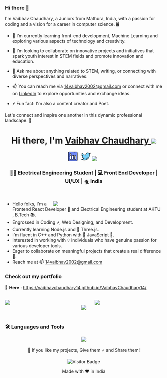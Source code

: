 ### Hi there 👋

I'm Vaibhav Chaudhary, a Juniors from Mathura, India, with a passion for coding and a vision for a career in computer science. 🖥️

- 🌱 I’m currently learning front-end development, Machine Learning and exploring various aspects of technology and creativity.

- 👯 I’m looking to collaborate on innovative projects and initiatives that spark youth interest in STEM fields and promote innovation and education.

- 💬 Ask me about anything related to STEM, writing, or connecting with diverse perspectives and narratives.

- 📫 You can reach me via [14vaibhav2002@gmail.com](mailto:14vaibhav2002@gmail.com) or connect with me on [LinkedIn](https://www.linkedin.com/in/vaibhavchaudhary14//) to explore opportunities and exchange ideas.

- ⚡ Fun fact: I'm also a content creator and Poet.

Let's connect and inspire one another in this dynamic professional landscape. 🌱


<div align="center">
   <h1>Hi there, I'm <a href="https://github.com/VaibhavChaudhary14">Vaibhav Chaudhary </a><img src="https://media.giphy.com/media/hvRJCLFzcasrR4ia7z/giphy.gif" width="50px"></h1>
</div>

<p align="center">
   <a href="https://linkedin.com/in/vaibhavchaudhary14"><img height="30" src="https://raw.githubusercontent.com/8bithemant/8bithemant/master/linkedin.png?raw=true"></a>&nbsp;&nbsp;
   <a href="https://twitter.com/Vaibhav_14ry"><img height="30" 
src="https://raw.githubusercontent.com/8bithemant/8bithemant/master/twitter.png?raw=true"></a>
   <a href="https://instagram.com/vaibhav.ch.1"><img height="30"
src="https://www.flaticon.com/free-icon/instagram_408707?term=instagram&page=1&position=42&origin=search&related_id=408707"></a>&nbsp;&nbsp;
</p> 

<div align="center">
   <h3> 👩‍💻 Electrical Engineering Student | 💻 Front End Developer | UI/UX | 🛸 India  </h3>
</div>


<br>

<div>
   <img align="right" width=350px src="https://media.giphy.com/media/Y4ak9Ki2GZCbJxAnJD/giphy.gif" />
<div>

- Hello folks, I'm a Frontend React Developer 🚀 and Electrical Engineering student at AKTU , B.Tech 📚.<br>
- Engrossed in Coding ⚡, Web Designing, and Development.<br>
- Currently learning Node.js and 🐳 Three.js.<br>
- I'm fluent in C++ and Python with 💛 JavaScript 💛.<br>
- Interested in working with 💡 individuals who have genuine passion for various 
developer tools.<br>
- Eager to collaborate on meaningful projects that create a real difference 💞️.<br>
- Reach me at 📫 14vaibhav2002@gmail.com

 
</div>
</div>
<!--
### HACTOBERFEST-23!   
[![An image of @vaibhavchaudhary14's Holopin badges, which is a link to view their full Holopin profile](https://holopin.me/vaibhavchaudhary14)](https://holopin.io/@vaibhavchaudhary14)

   
<!-- 🔗 To know more about me, you can check out my <a href="https://vaibhavchaudhary14.github.io"> 
**Portfolio Website** </a> -->


###      Check out my portfolio
🔗 **Here** : https://vaibhavchaudhary14.github.io/VaibhavChaudhary14/



<br>

<div style="display: flex; justify-content: space-between;">
   
   <img src="https://github-readme-streak-stats.herokuapp.com/?user=vaibhavchaudhary14&theme=dark&count_private=true&bg_color=0d1116&title_color=ce09ec&text_color=a4aacb&icon_color=007ec6" style="width: 51%;"/>

   <img src="https://github-readme-stats.vercel.app/api/top-langs/?username=vaibhavchaudhary14&layout=compact&theme=dark&count_private=true" style="width: 43%;"/>
</div>

<div align="center">

   <img src="https://github-readme-stats.vercel.app/api?username=vaibhavchaudhary14&theme=dark&hide_border=false&include_all_commits=false&count_private=false" style="width:51%"/>
</div>

<br>

<!--
### 🔨 Check out my recent pull requests 



 ### 🚀 Check out my projects -->



### 🛠️ Languages and Tools
<p align="center">
  <a href="https://skillicons.dev">
    <img src="https://skillicons.dev/icons?i=html,css,js,react,tailwind,mongodb,mysql,nodejs,express,cpp,py,java,git,github,vscode,figma&perline=8" />
  </a>
</p>

<!--
<p align="center">
  <img src="https://img.icons8.com/color/96/000000/html-5.png" alt="HTML" style="margin: 10px;">
  <img src="https://img.icons8.com/color/96/000000/css3.png" alt="CSS" style="margin: 10px;">
  <img src="https://img.icons8.com/color/96/000000/javascript.png" alt="JavaScript (JS)" style="margin: 10px;">
  <img src="https://img.icons8.com/color/96/000000/react-native.png" alt="react native" style="margin: 0px;">
</p>
<p align="center">
  <img src="https://img.icons8.com/color/96/000000/tailwindcss.png" alt="JavaScript (JS)" style="margin: 10px;">
  <img src="https://img.icons8.com/color/96/000000/c-plus-plus-logo.png" alt="C++" style="margin: 10px;">
  <img src="https://img.icons8.com/color/96/000000/python.png" alt="Python" style="margin: 10px;">
  <img src="https://img.icons8.com/color/96/000000/visual-studio-code-2019.png" alt="VS Code" style="margin: 10px;">
</p>
-->


<p align="center">💙 If you like my projects, Give them ⭐ and Share them!</p>

<div align="center">
   
![Visitor Badge](https://visitor-badge.laobi.icu/badge?page_id=vaibhavchaudhary14&left_color=Purple&right_color=#e754808)

                
</div>

<p align="center">Made with ❤️ in India</p>
